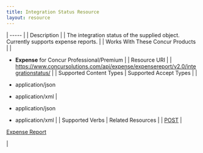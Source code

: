 ```yaml
---
title: Integration Status Resource 
layout: resource
---
```






| ----- |
|  Description |
|  The integration status of the supplied object. Currently supports expense reports. |
|  Works With These Concur Products |
|

* **Expense** for Concur Professional/Premium
 |
|  Resource URI |
|  https://www.concursolutions.com/api/expense/expensereport/v2.0/integrationstatus/ |
|  Supported Content Types |  Supported Accept Types |
|

* application/json
* application/xml
 |

* application/json
* application/xml
 |
|  Supported Verbs |  Related Resources |
|  [POST][1] |

[Expense Report][2]

 |



[1]: https://developer.concur.com/expense-report/integration-status-resource/integration-status-resource-post
[2]: https://developer.concur.com/expense-report/expense-report-resource
